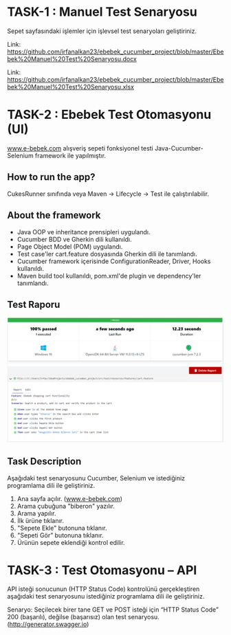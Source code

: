 # TASK-1 : Manuel Test Senaryosu
Sepet sayfasındaki işlemler için işlevsel test senaryoları geliştiriniz.

Link: https://github.com/irfanalkan23/ebebek_cucumber_project/blob/master/Ebebek%20Manuel%20Test%20Senaryosu.docx

Link: https://github.com/irfanalkan23/ebebek_cucumber_project/blob/master/Ebebek%20Manuel%20Test%20Senaryosu.xlsx

# TASK-2 : Ebebek Test Otomasyonu (UI)

www.e-bebek.com alışveriş sepeti fonksiyonel testi Java-Cucumber-Selenium framework ile yapılmıştır.

## How to run the app?
CukesRunner sınıfında veya Maven -> Lifecycle -> Test ile çalıştırılabilir.

## About the framework
* Java OOP ve inheritance prensipleri uygulandı.
* Cucumber BDD ve Gherkin dili kullanıldı.
* Page Object Model (POM) uygulandı.
* Test case'ler cart.feature dosyasında Gherkin dili ile tanımlandı.
* Cucumber framework içerisinde ConfigurationReader, Driver, Hooks kullanıldı.
* Maven build tool kullanıldı, pom.xml'de plugin ve dependency'ler tanımlandı.

## Test Raporu
![img.png](img.png)

## Task Description
Aşağıdaki test senaryosunu Cucumber, Selenium ve istediğiniz programlama dili ile geliştiriniz.
1. Ana sayfa açılır. (www.e-bebek.com)
2. Arama çubuğuna "biberon" yazılır.
3. Arama yapılır.
4. İlk ürüne tıklanır.
5. "Sepete Ekle" butonuna tıklanır.
6. "Sepeti Gör” butonuna tıklanır.
7. Ürünün sepete eklendiği kontrol edilir.

# TASK-3 : Test Otomasyonu – API
API isteği sonucunun (HTTP Status Code) kontrolünü gerçekleştiren aşağıdaki test senaryosunu istediğiniz programlama dili ile geliştiriniz.

Senaryo: Seçilecek birer tane GET ve POST isteği için “HTTP Status Code” 200 (başarılı), değilse (başarısız) olan test senaryosu. (http://generator.swagger.io)


